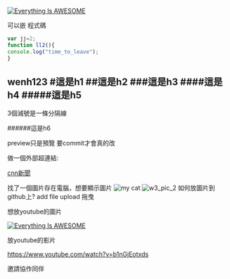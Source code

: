 

[![Everything Is AWESOME](https://img.youtube.com/vi/StTqXEQ2l-Y/0.jpg)](https://www.youtube.com/watch?v=StTqXEQ2l-Y "Everything Is AWESOME")

可以嵌 程式碼
```js
var jj=2;
function ll2(){
console.log("time_to_leave");
}

```


wenh123
#這是h1
##這是h2
###這是h3
####這是h4
#####這是h5
---
3個減號是一條分隔線

######這是h6

preview只是預覽
要commit才會真的改

做一個外部超連結:

[cnn新聞](https://edition.cnn.com/)

找了一個圖片存在電腦，想要顯示圖片
![my cat](IMG_20200625_121333.jpg "胖貓")
![w3_pic_2](https://cdn.cnn.com/cnnnext/dam/assets/130616121308-edward-snowden-getty-image-medium-tease.jpg "史諾登")
如何放圖片到github上?
add file upload 拖曳


想放youtube的圖片



[![Everything Is AWESOME](https://img.youtube.com/vi/StTqXEQ2l-Y/0.jpg)](https://www.youtube.com/watch?v=StTqXEQ2l-Y "Everything Is AWESOME")


放youtube的影片

https://www.youtube.com/watch?v=b1nGjEotxds

邀請協作同伴
